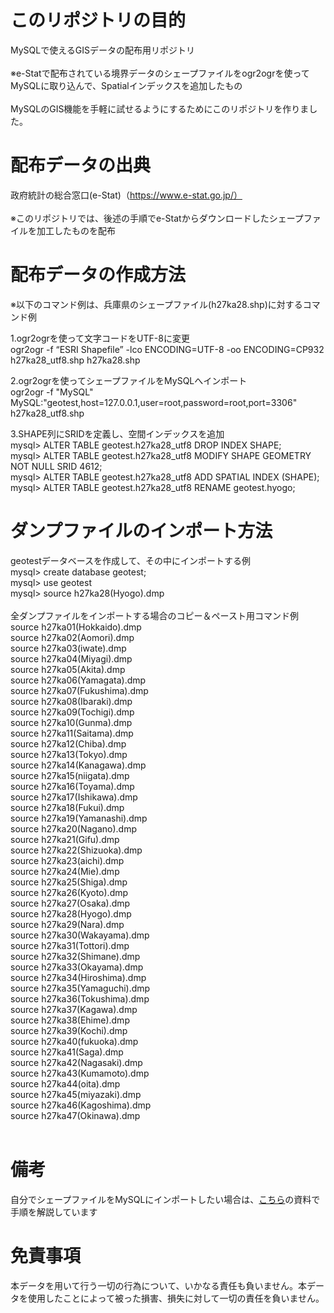 # このリポジトリの目的
MySQLで使えるGISデータの配布用リポジトリ<br><br>
※e-Statで配布されている境界データのシェープファイルをogr2ogrを使ってMySQLに取り込んで、Spatialインデックスを追加したもの<br>
<br>
MySQLのGIS機能を手軽に試せるようにするためにこのリポジトリを作りました。

# 配布データの出典
政府統計の総合窓口(e-Stat)（https://www.e-stat.go.jp/）<br><br>
※このリポジトリでは、後述の手順でe-Statからダウンロードしたシェープファイルを加工したものを配布

# 配布データの作成方法
※以下のコマンド例は、兵庫県のシェープファイル(h27ka28.shp)に対するコマンド例

1.ogr2ogrを使って文字コードをUTF-8に変更<br>
ogr2ogr -f “ESRI Shapefile” -lco ENCODING=UTF-8 -oo ENCODING=CP932 h27ka28_utf8.shp h27ka28.shp

2.ogr2ogrを使ってシェープファイルをMySQLへインポート<br>
ogr2ogr -f "MySQL" MySQL:"geotest,host=127.0.0.1,user=root,password=root,port=3306" h27ka28_utf8.shp

3.SHAPE列にSRIDを定義し、空間インデックスを追加<br>
mysql> ALTER TABLE geotest.h27ka28_utf8 DROP INDEX SHAPE;<br>
mysql> ALTER TABLE geotest.h27ka28_utf8 MODIFY SHAPE GEOMETRY NOT NULL SRID 4612;<br>
mysql> ALTER TABLE geotest.h27ka28_utf8 ADD SPATIAL INDEX (SHAPE);<br>
mysql> ALTER TABLE geotest.h27ka28_utf8 RENAME geotest.hyogo;<br>

# ダンプファイルのインポート方法
geotestデータベースを作成して、その中にインポートする例<br>
mysql> create database geotest;<br>
mysql> use geotest<br>
mysql> source h27ka28(Hyogo).dmp<br>
<br>
全ダンプファイルをインポートする場合のコピー＆ペースト用コマンド例<br>
source h27ka01(Hokkaido).dmp<br>
source h27ka02(Aomori).dmp<br>
source h27ka03(iwate).dmp<br>
source h27ka04(Miyagi).dmp<br>
source h27ka05(Akita).dmp<br>
source h27ka06(Yamagata).dmp<br>
source h27ka07(Fukushima).dmp<br>
source h27ka08(Ibaraki).dmp<br>
source h27ka09(Tochigi).dmp<br>
source h27ka10(Gunma).dmp<br>
source h27ka11(Saitama).dmp<br>
source h27ka12(Chiba).dmp<br>
source h27ka13(Tokyo).dmp<br>
source h27ka14(Kanagawa).dmp<br>
source h27ka15(niigata).dmp<br>
source h27ka16(Toyama).dmp<br>
source h27ka17(Ishikawa).dmp<br>
source h27ka18(Fukui).dmp<br>
source h27ka19(Yamanashi).dmp<br>
source h27ka20(Nagano).dmp<br>
source h27ka21(Gifu).dmp<br>
source h27ka22(Shizuoka).dmp<br>
source h27ka23(aichi).dmp<br>
source h27ka24(Mie).dmp<br>
source h27ka25(Shiga).dmp<br>
source h27ka26(Kyoto).dmp<br>
source h27ka27(Osaka).dmp<br>
source h27ka28(Hyogo).dmp<br>
source h27ka29(Nara).dmp<br>
source h27ka30(Wakayama).dmp<br>
source h27ka31(Tottori).dmp<br>
source h27ka32(Shimane).dmp<br>
source h27ka33(Okayama).dmp<br>
source h27ka34(Hiroshima).dmp<br>
source h27ka35(Yamaguchi).dmp<br>
source h27ka36(Tokushima).dmp<br>
source h27ka37(Kagawa).dmp<br>
source h27ka38(Ehime).dmp<br>
source h27ka39(Kochi).dmp<br>
source h27ka40(fukuoka).dmp<br>
source h27ka41(Saga).dmp<br>
source h27ka42(Nagasaki).dmp<br>
source h27ka43(Kumamoto).dmp<br>
source h27ka44(oita).dmp<br>
source h27ka45(miyazaki).dmp<br>
source h27ka46(Kagoshima).dmp<br>
source h27ka47(Okinawa).dmp<br>
<br>
# 備考
自分でシェープファイルをMySQLにインポートしたい場合は、[こちら](https://speakerdeck.com/yoshiakiyamasaki/mysql-8-dot-0deqiang-hua-saretagisji-neng-toshi-yong-shi-li-falsegoshao-jie-a?slide=40)の資料で手順を解説しています

# 免責事項
本データを用いて行う一切の行為について、いかなる責任も負いません。本データを使用したことによって被った損害、損失に対して一切の責任を負いません。
